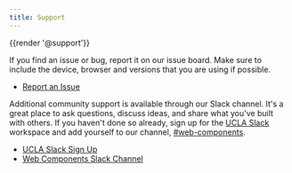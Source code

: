 ```yaml
---
title: Support
---
```

{{render '@support'}}

If you find an issue or bug, report it on our issue board. Make sure to include the device, browser and versions that you are using if possible.

- [Report an Issue](https://bitbucket.org/uclaucomm/ucla-bruin-components/issues?status=new&status=open)

Additional community support is available through our Slack channel. It's a great place to ask questions, discuss ideas, and share what you've built with others. If you haven't done so already, sign up for the [UCLA Slack](http://ucla.slack.com) workspace and add yourself to our channel, [#web-components](https://ucla.slack.com/archives/C01TW0HVB0Q).

- [UCLA Slack Sign Up](http://ucla.slack.com)
- [Web Components Slack Channel](https://ucla.slack.com/archives/C01TW0HVB0Q)

<!-- ### Join the Zoom discussion

This is a recurring meeting lead by Strategic Communication. We will be collaborating with campus members to build and maintain campus branded web development tools. StratComm maintains ownership of the repositories and is working closely with the DCP to ensure ADA compliance within the tools.

#### General Agenda

This is the general agenda of each meet and may change with specific details based on what needs to be covered in the current week.

- Showcase updates entered since previous meeting
- Review current PRs or Individual Issue related to component library
- In depth discussion or review roadmap blocker
- Roadmap Check-in
- If time allotted Discuss extensions (I.E. WordPress tools, Drupal tools, other extensions if applicable)

<a class="create-button" href="https://ucla.zoom.us/meeting/tJYkd-6tqzsjEtILJ0VdFpWLUOfAHUDvJ5N0/ics">Outlook Calendar Download</a>
<a class="create-button" href="https://ucla.zoom.us/meeting/tJYkd-6tqzsjEtILJ0VdFpWLUOfAHUDvJ5N0/calendar/google/add">Google Calendar Download</a> -->
